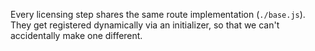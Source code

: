 Every licensing step shares the same route implementation
(`./base.js`). They get registered dynamically via an initializer, so
that we can't accidentally make one different.
